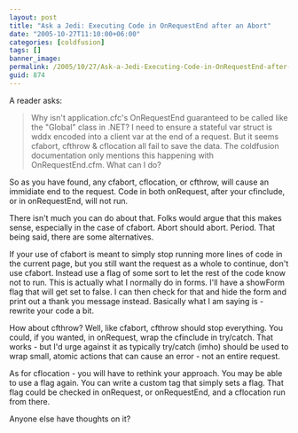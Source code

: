 ```yaml
---
layout: post
title: "Ask a Jedi: Executing Code in OnRequestEnd after an Abort"
date: "2005-10-27T11:10:00+06:00"
categories: [coldfusion]
tags: []
banner_image: 
permalink: /2005/10/27/Ask-a-Jedi-Executing-Code-in-OnRequestEnd-after-an-Abort
guid: 874
---
```


A reader asks:

<blockquote>
Why isn't application.cfc's OnRequestEnd guaranteed to be called like the "Global" class in .NET? I need to ensure a stateful var struct is wddx encoded into a client var at the end of a request. But it seems cfabort, cfthrow & cflocation all fail to save the data. The coldfusion documentation only mentions this happening with OnRequestEnd.cfm. What can I do?
</blockquote>

So as you have found, any cfabort, cflocation, or cfthrow, will cause an immidiate end to the request. Code in both onRequest, after your cfinclude, or in onRequestEnd, will not run. 

There isn't much you can do about that. Folks would argue that this makes sense, especially in the case of cfabort. Abort should abort. Period. That being said, there are some alternatives.

If your use of cfabort is meant to simply stop running more lines of code in the current page, but you still want the request as a whole to continue, don't use cfabort. Instead use a flag of some sort to let the rest of the code know not to run. This is actually what I normally do in forms. I'll have a showForm flag that will get set to false. I can then check for that and hide the form and print out a thank you message instead. Basically what I am saying is - rewrite your code a bit. 

How about cfthrow? Well, like cfabort, cfthrow should stop everything. You could, if you wanted, in onRequest, wrap the cfinclude in try/catch. That works - but I'd urge against it as typically try/catch (imho) should be used to wrap small, atomic actions that can cause an error - not an entire request. 

As for cflocation - you will have to rethink your approach. You may be able to use a flag again. You can write a custom tag that simply sets a flag. That flag could be checked in onRequest, or onRequestEnd, and a cflocation run from there.

Anyone else have thoughts on it?